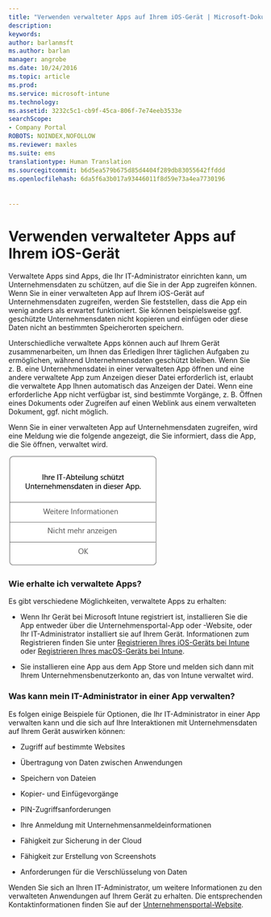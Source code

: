 ```yaml
---
title: "Verwenden verwalteter Apps auf Ihrem iOS-Gerät | Microsoft-Dokumentation"
description: 
keywords: 
author: barlanmsft
ms.author: barlan
manager: angrobe
ms.date: 10/24/2016
ms.topic: article
ms.prod: 
ms.service: microsoft-intune
ms.technology: 
ms.assetid: 3232c5c1-cb9f-45ca-806f-7e74eeb3533e
searchScope:
- Company Portal
ROBOTS: NOINDEX,NOFOLLOW
ms.reviewer: maxles
ms.suite: ems
translationtype: Human Translation
ms.sourcegitcommit: b6d5ea579b675d85d4404f289db83055642ffddd
ms.openlocfilehash: 6da5f6a3b017a93446011f8d59e73a4ea7730196


---
```



# <a name="use-managed-apps-on-your-ios-device"></a>Verwenden verwalteter Apps auf Ihrem iOS-Gerät

Verwaltete Apps sind Apps, die Ihr IT-Administrator einrichten kann, um Unternehmensdaten zu schützen, auf die Sie in der App zugreifen können. Wenn Sie in einer verwalteten App auf Ihrem iOS-Gerät auf Unternehmensdaten zugreifen, werden Sie feststellen, dass die App ein wenig anders als erwartet funktioniert. Sie können beispielsweise ggf. geschützte Unternehmensdaten nicht kopieren und einfügen oder diese Daten nicht an bestimmten Speicherorten speichern.

Unterschiedliche verwaltete Apps können auch auf Ihrem Gerät zusammenarbeiten, um Ihnen das Erledigen Ihrer täglichen Aufgaben zu ermöglichen, während Unternehmensdaten geschützt bleiben. Wenn Sie z. B. eine Unternehmensdatei in einer verwalteten App öffnen und eine andere verwaltete App zum Anzeigen dieser Datei erforderlich ist, erlaubt die verwaltete App Ihnen automatisch das Anzeigen der Datei. Wenn eine erforderliche App nicht verfügbar ist, sind bestimmte Vorgänge, z. B. Öffnen eines Dokuments oder Zugreifen auf einen Weblink aus einem verwalteten Dokument, ggf. nicht möglich.

Wenn Sie in einer verwalteten App auf Unternehmensdaten zugreifen, wird eine Meldung wie die folgende angezeigt, die Sie informiert, dass die App, die Sie öffnen, verwaltet wird.

![managed-apps-message-ios](./media/managed-apps-message.png)

### <a name="how-do-i-get-managed-apps"></a>Wie erhalte ich verwaltete Apps?
Es gibt verschiedene Möglichkeiten, verwaltete Apps zu erhalten:

-   Wenn Ihr Gerät bei Microsoft Intune registriert ist, installieren Sie die App entweder über die Unternehmensportal-App oder -Website, oder Ihr IT-Administrator installiert sie auf Ihrem Gerät. Informationen zum Registrieren finden Sie unter [Registrieren Ihres iOS-Geräts bei Intune](enroll-your-device-in-intune-ios.md) oder [Registrieren Ihres macOS-Geräts bei Intune](enroll-your-device-in-intune-macos.md).

-   Sie installieren eine App aus dem App Store und melden sich dann mit Ihrem Unternehmensbenutzerkonto an, das von Intune verwaltet wird.

### <a name="what-can-my-it-admin-manage-in-an-app"></a>Was kann mein IT-Administrator in einer App verwalten?
Es folgen einige Beispiele für Optionen, die Ihr IT-Administrator in einer App verwalten kann und die sich auf Ihre Interaktionen mit Unternehmensdaten auf Ihrem Gerät auswirken können:

-   Zugriff auf bestimmte Websites

-   Übertragung von Daten zwischen Anwendungen

-   Speichern von Dateien

-   Kopier- und Einfügevorgänge

-   PIN-Zugriffsanforderungen

-   Ihre Anmeldung mit Unternehmensanmeldeinformationen

-   Fähigkeit zur Sicherung in der Cloud

-   Fähigkeit zur Erstellung von Screenshots

-   Anforderungen für die Verschlüsselung von Daten


Wenden Sie sich an Ihren IT-Administrator, um weitere Informationen zu den verwalteten Anwendungen auf Ihrem Gerät zu erhalten. Die entsprechenden Kontaktinformationen finden Sie auf der [Unternehmensportal-Website](http://portal.manage.microsoft.com).



<!--HONumber=Dec16_HO2-->


